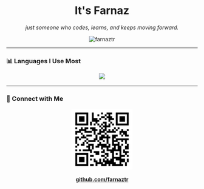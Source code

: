 <h1 align="center">It's Farnaz</h1>

<p align="center"><em>just someone who codes, learns, and keeps moving forward.</em></p>

<p align="center">
  <img src="https://komarev.com/ghpvc/?username=farnaztr&label=Profile%20views&color=0e75b6&style=flat" alt="farnaztr" />
</p>

---

### 📊 Languages I Use Most

<p align="center">
  <img src="https://github-readme-stats.vercel.app/api/top-langs/?username=farnaztr&layout=compact&theme=default" />
</p>

---

### 🔗 Connect with Me

<p align="center">
  <a href="https://github.com/farnaztr">
    <img src="https://github.com/Farnaztr/farnaztr/blob/main/QR%20CODE.png" alt="QR Code to my GitHub" width="160"/>
  </a>
</p>

<p align="center">
  <strong><a href="https://github.com/farnaztr">github.com/farnaztr</a></strong>
</p>
